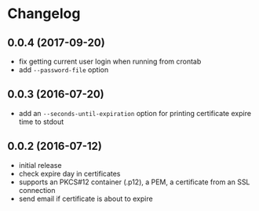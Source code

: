 # Changelog

## 0.0.4 (2017-09-20)

* fix getting current user login when running from crontab
* add `--password-file` option

## 0.0.3 (2016-07-20)

* add an `--seconds-until-expiration` option for printing certificate expire
  time to stdout

## 0.0.2 (2016-07-12)

* initial release
* check expire day in certificates
* supports an PKCS#12 container (.p12), a PEM, a certificate from
  an SSL connection
* send email if certificate is about to expire

